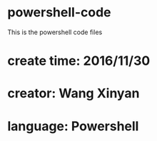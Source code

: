 # powershell-code
This is the powershell code files
# create time: 2016/11/30
# creator:     Wang Xinyan
# language:    Powershell

